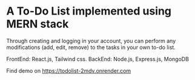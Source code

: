 # A To-Do List implemented using MERN stack 

Through creating and logging in your account, you can perform any modifications (add, edit, remove) to the tasks in your own to-do list.

FrontEnd: React.js, Tailwind css.
BackEnd: Node.js, Express.js, MongoDB

Find demo on https://todolist-2mdv.onrender.com
